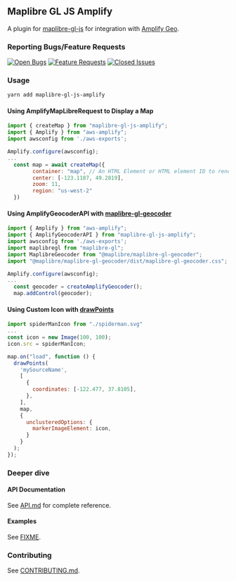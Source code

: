 ## Maplibre GL JS Amplify

A plugin for [maplibre-gl-js](https://github.com/maplibre/maplibre-gl-js) for integration with [Amplify Geo](https://docs.amplify.aws/lib/geo/getting-started/q/platform/js/).

### Reporting Bugs/Feature Requests

[![Open Bugs](https://img.shields.io/github/issues/aws-amplify/maplibre-gl-js-amplify/bug?color=d73a4a&label=bugs)](https://github.com/aws-amplify/amplify-js/issues?q=is%3Aissue+is%3Aopen+label%3Abug)
[![Feature Requests](https://img.shields.io/github/issues/aws-amplify/maplibre-gl-js-amplify/feature-request?color=ff9001&label=feature%20requests)](https://github.com/aws-amplify/amplify-js/issues?q=is%3Aissue+label%3Afeature-request+is%3Aopen)
[![Closed Issues](https://img.shields.io/github/issues-closed/aws-amplify/maplibre-gl-js-amplify?color=%2325CC00&label=issues%20closed)](https://github.com/aws-amplify/amplify-js/issues?q=is%3Aissue+is%3Aclosed+)

### Usage

```sh
yarn add maplibre-gl-js-amplify
```

#### Using AmplifyMapLibreRequest to Display a Map

```js
import { createMap } from "maplibre-gl-js-amplify";
import { Amplify } from "aws-amplify";
import awsconfig from './aws-exports';

Amplify.configure(awsconfig);
...
  const map = await createMap({
        container: "map", // An HTML Element or HTML element ID to render the map in https://maplibre.org/maplibre-gl-js-docs/api/map/
        center: [-123.1187, 49.2819],
        zoom: 11,
        region: "us-west-2"
  })
```

#### Using AmplifyGeocoderAPI with [maplibre-gl-geocoder](https://github.com/maplibre/maplibre-gl-geocoder)

```js
import { Amplify } from "aws-amplify";
import { AmplifyGeocoderAPI } from "maplibre-gl-js-amplify";
import awsconfig from './aws-exports';
import maplibregl from "maplibre-gl";
import MaplibreGeocoder from "@maplibre/maplibre-gl-geocoder";
import "@maplibre/maplibre-gl-geocoder/dist/maplibre-gl-geocoder.css";

Amplify.configure(awsconfig);
...
  const geocoder = createAmplifyGeocoder();
  map.addControl(geocoder);
```

#### Using Custom Icon with [drawPoints](https://github.com/aws-amplify/maplibre-gl-js-amplify/blob/main/API.md#drawpoints)

```js
import spiderManIcon from "./spiderman.svg"
...
const icon = new Image(100, 100);
icon.src = spiderManIcon;

map.on("load", function () {
  drawPoints(
    'mySourceName',
    [
      {
        coordinates: [-122.477, 37.8105],
      },
    ],
    map,
    {
      unclusteredOptions: {
        markerImageElement: icon,
      }
    }
  );
});
```

### Deeper dive

#### API Documentation

See [API.md](https://github.com/aws-amplify/maplibre-gl-js-amplify/blob/main/API.md) for complete reference.

#### Examples

See [FIXME](https://docs.mapbox.com/mapbox-gl-js/examples/#geocoder).

### Contributing

See [CONTRIBUTING.md](https://github.com/aws-amplify/maplibre-gl-js-amplify/blob/main/CONTRIBUTING.md).
